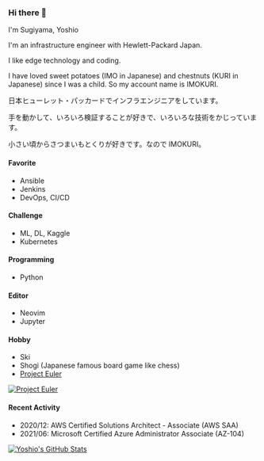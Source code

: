 ### Hi there 👋

I'm Sugiyama, Yoshio


I'm an infrastructure engineer with Hewlett-Packard Japan.

I like edge technology and coding.

I have loved sweet potatoes (IMO in Japanese) and chestnuts (KURI in Japanese) since I was a child.
So my account name is IMOKURI.


日本ヒューレット・パッカードでインフラエンジニアをしています。

手を動かして、いろいろ検証することが好きで、いろいろな技術をかじっています。

小さい頃からさつまいもとくりが好きです。なので IMOKURI。


#### Favorite

- Ansible
- Jenkins
- DevOps, CI/CD

#### Challenge

- ML, DL, Kaggle
- Kubernetes

#### Programming

- Python

#### Editor

- Neovim
- Jupyter

#### Hobby

- Ski
- Shogi (Japanese famous board game like chess)
- [Project Euler](https://projecteuler.net/)

[![Project Euler](https://projecteuler.net/profile/IMOKURI.png)](https://projecteuler.net/)

#### Recent Activity

- 2020/12: AWS Certified Solutions Architect - Associate (AWS SAA)
- 2021/06: Microsoft Certified Azure Administrator Associate (AZ-104)


[![Yoshio's GitHub Stats](https://github-readme-stats.vercel.app/api?username=IMOKURI&show_icons=true&theme=tokyonight)](https://github.com/anuraghazra/github-readme-stats)


